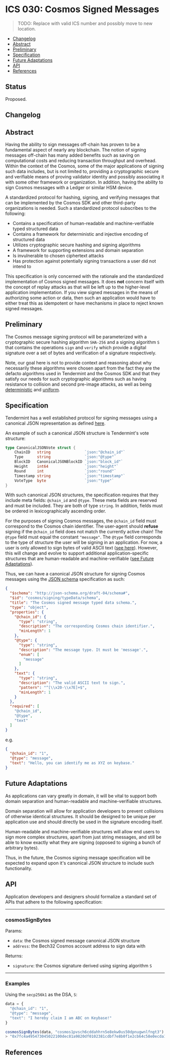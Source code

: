 # ICS 030: Cosmos Signed Messages
> TODO: Replace with valid ICS number and possibly move to new location.

* [Changelog](#changelog)
* [Abstract](#abstract)
* [Preliminary](#preliminary)
* [Specification](#specification)
* [Future Adaptations](#future-adaptations)
* [API](#api)
* [References](#references)

## Status

Proposed.

## Changelog

## Abstract

Having the ability to sign messages off-chain has proven to be a fundamental aspect of nearly any blockchain. The notion of signing messages off-chain has many added benefits such as saving on computational costs and reducing transaction throughput and overhead. Within the context of the Cosmos, some of the major applications of signing such data includes, but is not limited to, providing a cryptographic secure and verifiable means of proving validator identity and possibly associating it with some other framework or organization. In addition, having the ability to sign Cosmos messages with a Ledger or similar HSM device.

A standardized protocol for hashing, signing, and verifying messages that can be implemented by the Cosmos SDK and other third-party organizations is needed. Such a standardized protocol subscribes to the following:

* Contains a specification of human-readable and machine-verifiable typed structured data
* Contains a framework for deterministic and injective encoding of structured data
* Utilizes cryptographic secure hashing and signing algorithms
* A framework for supporting extensions and domain separation
* Is invulnerable to chosen ciphertext attacks
* Has protection against potentially signing transactions a user did not intend to

This specification is only concerned with the rationale and the standardized implementation of Cosmos signed messages. It does **not** concern itself with the concept of replay attacks as that will be left up to the higher-level application implementation. If you view signed messages in the means of authorizing some action or data, then such an application would have to either treat this as idempotent or have mechanisms in place to reject known signed messages.

## Preliminary

The Cosmos message signing protocol will be parameterized with a cryptographic secure hashing algorithm `SHA-256` and a signing algorithm `S` that contains the operations `sign` and `verify` which provide a digital signature over a set of bytes and verification of a signature respectively.

Note, our goal here is not to provide context and reasoning about why necessarily these algorithms were chosen apart from the fact they are the defacto algorithms used in Tendermint and the Cosmos SDK and that they satisfy our needs for such cryptographic algorithms such as having resistance to collision and second pre-image attacks, as well as being [deterministic](https://en.wikipedia.org/wiki/Hash_function#Determinism) and [uniform](https://en.wikipedia.org/wiki/Hash_function#Uniformity).

## Specification

Tendermint has a well established protocol for signing messages using a canonical JSON representation as defined [here](https://github.com/tendermint/tendermint/blob/master/types/canonical.go).

An example of such a canonical JSON structure is Tendermint's vote structure:

```go
type CanonicalJSONVote struct {
    ChainID   string               `json:"@chain_id"`
    Type      string               `json:"@type"`
    BlockID   CanonicalJSONBlockID `json:"block_id"`
    Height    int64                `json:"height"`
    Round     int                  `json:"round"`
    Timestamp string               `json:"timestamp"`
    VoteType  byte                 `json:"type"`
}
```

With such canonical JSON structures, the specification requires that they include meta fields: `@chain_id` and `@type`. These meta fields are reserved and must be included. They are both of type `string`. In addition, fields must be ordered in lexicographically ascending order.

For the purposes of signing Cosmos messages, the `@chain_id` field must correspond to the Cosmos chain identifier. The user-agent should **refuse** signing if the `@chain_id` field does not match the currently active chain! The `@type` field must equal the constant `"message"`. The `@type` field corresponds to the type of structure the user will be signing in an application. For now, a user is only allowed to sign bytes of valid ASCII text ([see here](https://github.com/tendermint/tendermint/blob/master/libs/common/string.go#L61-L74)). However, this will change and evolve to support additional application-specific structures that are human-readable and machine-verifiable ([see Future Adaptations](#futureadaptations)).

Thus, we can have a canonical JSON structure for signing Cosmos messages using the [JSON schema](http://json-schema.org/) specification as such:

```json
{
  "$schema": "http://json-schema.org/draft-04/schema#",
  "$id": "cosmos/signing/typeData/schema",
  "title": "The Cosmos signed message typed data schema.",
  "type": "object",
  "properties": {
    "@chain_id": {
      "type": "string",
      "description": "The corresponding Cosmos chain identifier.",
      "minLength": 1
    },
    "@type": {
      "type": "string",
      "description": "The message type. It must be 'message'.",
      "enum": [
        "message"
      ]
    },
    "text": {
      "type": "string",
      "description": "The valid ASCII text to sign.",
      "pattern": "^[\\x20-\\x7E]+$",
      "minLength": 1
    }
  },
  "required": [
    "@chain_id",
    "@type",
    "text"
  ]
}
```

e.g.

```json
{
  "@chain_id": "1",
  "@type": "message",
  "text": "Hello, you can identify me as XYZ on keybase."
}
```

## Future Adaptations

As applications can vary greatly in domain, it will be vital to support both domain separation and human-readable and machine-verifiable structures.

Domain separation will allow for application developers to prevent collisions of otherwise identical structures. It should be designed to be unique per application use and should directly be used in the signature encoding itself.

Human-readable and machine-verifiable structures will allow end users to sign more complex structures, apart from just string messages, and still be able to know exactly what they are signing (opposed to signing a bunch of arbitrary bytes).

Thus, in the future, the Cosmos signing message specification will be expected to expand upon it's canonical JSON structure to include such functionality.


## API

Application developers and designers should formalize a standard set of APIs that adhere to the following specification:

-----

### **cosmosSignBytes**

Params:

* `data`: the Cosmos signed message canonical JSON structure
* `address`: the Bech32 Cosmos account address to sign data with

Returns:

* `signature`: the Cosmos signature derived using signing algorithm `S`

-----

### Examples

Using the `secp256k1` as the DSA, `S`:

```javascript
data = {
  "@chain_id": "1",
  "@type": "message",
  "text": "I hereby claim I am ABC on Keybase!"
}

cosmosSignBytes(data, "cosmos1pvsch6cddahhrn5e8ekw0us50dpnugwnlfngt3")
> "0x7fc4a495473045022100dec81a9820df0102381cdbf7e8b0f1e2cb64c58e0ecda1324543742e0388e41a02200df37905a6505c1b56a404e23b7473d2c0bc5bcda96771d2dda59df6ed2b98f8"
```

## References
